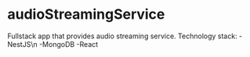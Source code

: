 # audioStreamingService
Fullstack app that provides audio streaming service.
Technology stack:
-NestJS\n
-MongoDB
-React

